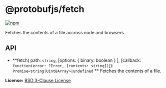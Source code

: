 @protobufjs/fetch
=================
[![npm](https://img.shields.io/npm/v/@protobufjs/fetch.svg)](https://www.npmjs.com/package/@protobufjs/fetch)

Fetches the contents of a file accross node and browsers.

API
---

* **fetch(
  path: `string`, [options: { binary: boolean } ], [callback: `function(error: ?Error, [contents: string])`]): `Promise<string|Uint8Array>|undefined`
  **
  Fetches the contents of a file.

**License:** [BSD 3-Clause License](https://opensource.org/licenses/BSD-3-Clause)

